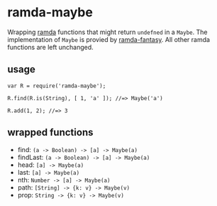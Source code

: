 # ramda-maybe

Wrapping [ramda](https://github.com/ramda/ramda) functions that might return `undefned` in a `Maybe`. The implementation of `Maybe` is provied by [ramda-fantasy](https://github.com/ramda/ramda-fantasy). All other ramda functions are left unchanged.

## usage
```
var R = require('ramda-maybe');

R.find(R.is(String), [ 1, 'a' ]); //=> Maybe('a')

R.add(1, 2); //=> 3
```

## wrapped functions

 * find: `(a -> Boolean) -> [a] -> Maybe(a)`
 * findLast:  `(a -> Boolean) -> [a] -> Maybe(a)`
 * head: `[a] -> Maybe(a)`
 * last: `[a] -> Maybe(a)`
 * nth: `Number -> [a] -> Maybe(a)`
 * path: `[String] -> {k: v} -> Maybe(v)`
 * prop: `String -> {k: v} -> Maybe(v)`

